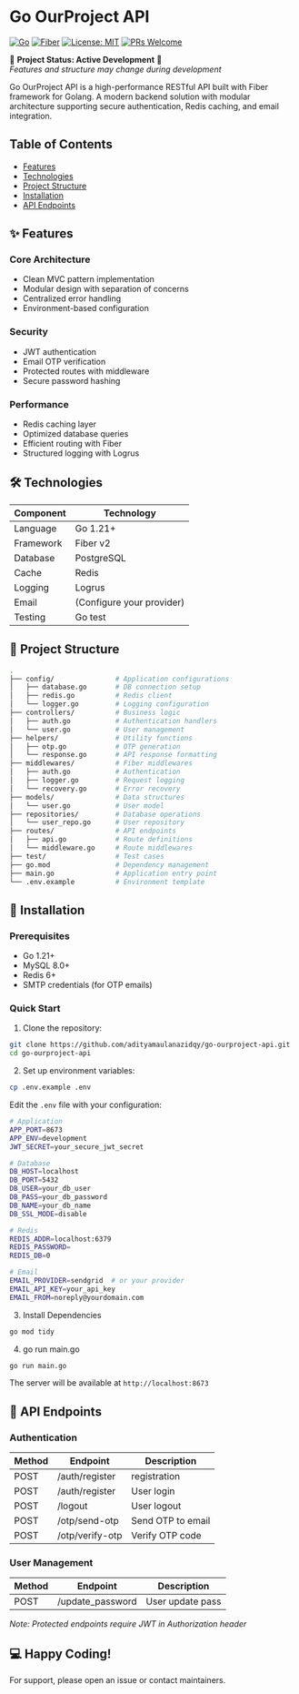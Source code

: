 # Go OurProject API

[![Go](https://img.shields.io/badge/Go-1.21+-00ADD8?logo=go)](https://golang.org/)
[![Fiber](https://img.shields.io/badge/Fiber-2.50.0-00ADD8)](https://gofiber.io/)
[![License: MIT](https://img.shields.io/badge/License-MIT-yellow.svg)](https://opensource.org/licenses/MIT)
[![PRs Welcome](https://img.shields.io/badge/PRs-welcome-brightgreen.svg)](https://github.com/adityamaulanazidqy/go-ourproject-api/pulls)

🚧 **Project Status: Active Development** 🚧  
*Features and structure may change during development*

Go OurProject API is a high-performance RESTful API built with Fiber framework for Golang. A modern backend solution with modular architecture supporting secure authentication, Redis caching, and email integration.

## Table of Contents
- [Features](#-features)
- [Technologies](#-technologies)
- [Project Structure](#-project-structure)
- [Installation](#-installation)
- [API Endpoints](#-api-endpoints)

## ✨ Features

### Core Architecture
- Clean MVC pattern implementation
- Modular design with separation of concerns
- Centralized error handling
- Environment-based configuration

### Security
- JWT authentication
- Email OTP verification
- Protected routes with middleware
- Secure password hashing

### Performance
- Redis caching layer
- Optimized database queries
- Efficient routing with Fiber
- Structured logging with Logrus

## 🛠 Technologies

| Component       | Technology                  |
|----------------|----------------------------|
| Language       | Go 1.21+                   |
| Framework      | Fiber v2                   |
| Database       | PostgreSQL                 |
| Cache          | Redis                      |
| Logging        | Logrus                     |
| Email          | (Configure your provider)  |
| Testing        | Go test                    |

## 📂 Project Structure

```bash
.
├── config/               # Application configurations
│   ├── database.go       # DB connection setup
│   ├── redis.go          # Redis client
│   └── logger.go         # Logging configuration
├── controllers/          # Business logic
│   ├── auth.go           # Authentication handlers
│   └── user.go           # User management
├── helpers/              # Utility functions
│   ├── otp.go            # OTP generation
│   └── response.go       # API response formatting
├── middlewares/          # Fiber middlewares
│   ├── auth.go           # Authentication
│   ├── logger.go         # Request logging
│   └── recovery.go       # Error recovery
├── models/               # Data structures
│   └── user.go           # User model
├── repositories/         # Database operations
│   └── user_repo.go      # User repository
├── routes/               # API endpoints
│   ├── api.go            # Route definitions
│   └── middleware.go     # Route middlewares
├── test/                 # Test cases
├── go.mod                # Dependency management
├── main.go               # Application entry point
└── .env.example          # Environment template
```

## 🚀 Installation

### Prerequisites
- Go 1.21+
- MySQL 8.0+
- Redis 6+
- SMTP credentials (for OTP emails)

### Quick Start
1. Clone the repository:
```bash
git clone https://github.com/adityamaulanazidqy/go-ourproject-api.git
cd go-ourproject-api
```
2. Set up environment variables:
```bash
cp .env.example .env
```
Edit the ``.env`` file with your configuration:
```bash
# Application
APP_PORT=8673
APP_ENV=development
JWT_SECRET=your_secure_jwt_secret

# Database
DB_HOST=localhost
DB_PORT=5432
DB_USER=your_db_user
DB_PASS=your_db_password
DB_NAME=your_db_name
DB_SSL_MODE=disable

# Redis
REDIS_ADDR=localhost:6379
REDIS_PASSWORD=
REDIS_DB=0

# Email
EMAIL_PROVIDER=sendgrid  # or your provider
EMAIL_API_KEY=your_api_key
EMAIL_FROM=noreply@yourdomain.com
```
3. Install Dependencies
```bash
go mod tidy
```
4. go run main.go
```bash
go run main.go
```
The server will be available at ``http://localhost:8673``

## 📌 API Endpoints

### Authentication
| Method    | Endpoint               | Description |
|-----------|------------------------|-------------|
| POST      | /auth/register         | registration |
| POST      | /auth/register         | User login  |
| POST      | /logout                | User logout |
| POST      | /otp/send-otp          | Send OTP to email |
| POST      | /otp/verify-otp        | Verify OTP code |

### User Management
| Method    | Endpoint               | Description |
|-----------|------------------------|-------------|
| POST      | /update_password       | User update pass |  

_Note: Protected endpoints require JWT in Authorization header_  

## 💻 Happy Coding!
For support, please open an issue or contact maintainers.
